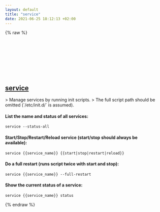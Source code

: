 ```yaml
---
layout: default
title: "service"
date: 2021-06-25 18:12:13 +02:00
---
```

{% raw %}
<h2 id="service">
  <a href="/en/linux/service.html">service</a> <a href="#service"><svg class="icon">
    <use href="/assets/images/unicode_sprite.svg#link" />
  </svg></a>
</h2>
> Manage services by running init scripts.
> The full script path should be omitted (`/etc/init.d/` is assumed).

#### List the name and status of all services:
```shell
service --status-all
```
#### Start/Stop/Restart/Reload service (start/stop should always be available):
```shell
service {{service_name}} {{start|stop|restart|reload}}
```
#### Do a full restart (runs script twice with start and stop):
```shell
service {{service_name}} --full-restart
```
#### Show the current status of a service:
```shell
service {{service_name}} status
```
{% endraw %}